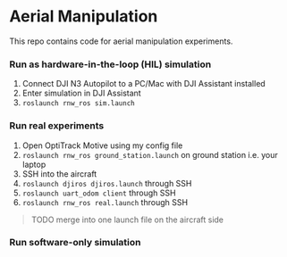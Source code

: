 # Aerial Manipulation

This repo contains code for aerial manipulation experiments.



### Run as hardware-in-the-loop (HIL) simulation

1. Connect DJI N3 Autopilot to a PC/Mac with DJI Assistant installed
2. Enter simulation in DJI Assistant
3. `roslaunch rnw_ros sim.launch`



### Run real experiments

1. Open OptiTrack Motive using my config file 
2. `roslaunch rnw_ros ground_station.launch` on ground station i.e. your laptop
3. SSH into the aircraft
4. `roslaunch djiros djiros.launch` through SSH
5. `roslaunch uart_odom client` through SSH
6. `roslaunch rnw_ros real.launch` through SSH

> TODO merge into one launch file on the aircraft side



### Run software-only simulation



